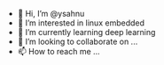 - 👋 Hi, I’m @ysahnu
- 👀 I’m interested in linux embedded
- 🌱 I’m currently learning deep learning
- 💞️ I’m looking to collaborate on ...
- 📫 How to reach me ...

<!---
ysahnu/ysahnu is a ✨ special ✨ repository because its `README.md` (this file) appears on your GitHub profile.
You can click the Preview link to take a look at your changes.
--->
